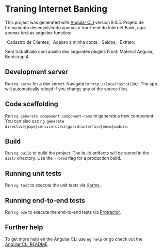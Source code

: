 # Traning Internet Banking

This project was generated with [Angular CLI](https://github.com/angular/angular-cli) version 9.0.5. Projeto de treinamento desenvolvendo apenas o front-end do Internet Bank, aqui apenas terá as seguites funções:

-Cadastro de Clientes;
-Acesso a minha conta;
-Saldos;
-Extrato;

Será trabalhado com auxílio dos seguintes plugins Front: Material Angular, Bootstrap 4.

## Development server

Run `ng serve` for a dev server. Navigate to `http://localhost:4200/`. The app will automatically reload if you change any of the source files.

## Code scaffolding

Run `ng generate component component-name` to generate a new component. You can also use `ng generate directive|pipe|service|class|guard|interface|enum|module`.

## Build

Run `ng build` to build the project. The build artifacts will be stored in the `dist/` directory. Use the `--prod` flag for a production build.

## Running unit tests

Run `ng test` to execute the unit tests via [Karma](https://karma-runner.github.io).

## Running end-to-end tests

Run `ng e2e` to execute the end-to-end tests via [Protractor](http://www.protractortest.org/).

## Further help

To get more help on the Angular CLI use `ng help` or go check out the [Angular CLI README](https://github.com/angular/angular-cli/blob/master/README.md).
